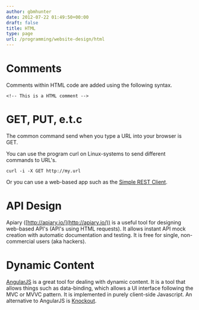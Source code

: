 ```yaml
---
author: gbmhunter
date: 2012-07-22 01:49:50+00:00
draft: false
title: HTML
type: page
url: /programming/website-design/html
---
```


# Comments


Comments within HTML code are added using the following syntax.

    
    <!-- This is a HTML comment -->




# GET, PUT, e.t.c


The common command send when you type a URL into your browser is GET.

You can use the program curl on Linux-systems to send different commands to URL's.

    
    curl -i -X GET http://my.url


Or you can use a web-based app such as the [Simple REST Client](https://chrome.google.com/webstore/detail/simple-rest-client/fhjcajmcbmldlhcimfajhfbgofnpcjmb?utm_source=chrome-ntp-icon).


# API Design


Apiary ([http://apiary.io/](http://apiary.io/)) is a useful tool for designing web-based API's (API's using HTML requests). It allows instant API mock creation with automatic documentation and testing. It is free for single, non-commercial users (aka hackers).


# Dynamic Content


[AngularJS](http://angularjs.org/) is a great tool for dealing with dynamic content. It is a tool that allows things such as data-binding, which allows a UI interface following the MVC or MVVC pattern. It is implemented in purely client-side Javascript. An alternative to AngularJS is [Knockout](http://knockoutjs.com/).


